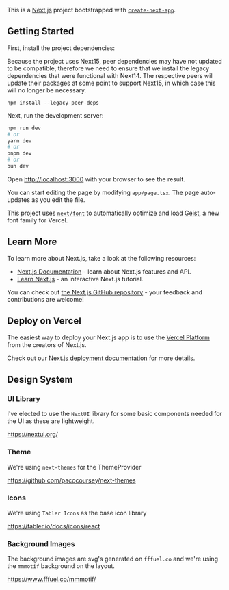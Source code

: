 This is a [Next.js](https://nextjs.org) project bootstrapped with [`create-next-app`](https://nextjs.org/docs/app/api-reference/cli/create-next-app).

## Getting Started

First, install the project dependencies:

Because the project uses Next15, peer dependencies may have not updated to be compatible, therefore we need to ensure that we install the legacy dependencies that were functional with Next14. The respective peers will update their packages at some point to support Next15, in which case this will no longer be necessary.

```
npm install --legacy-peer-deps
```

Next, run the development server:

```bash
npm run dev
# or
yarn dev
# or
pnpm dev
# or
bun dev
```

Open [http://localhost:3000](http://localhost:3000) with your browser to see the result.

You can start editing the page by modifying `app/page.tsx`. The page auto-updates as you edit the file.

This project uses [`next/font`](https://nextjs.org/docs/app/building-your-application/optimizing/fonts) to automatically optimize and load [Geist](https://vercel.com/font), a new font family for Vercel.

## Learn More

To learn more about Next.js, take a look at the following resources:

- [Next.js Documentation](https://nextjs.org/docs) - learn about Next.js features and API.
- [Learn Next.js](https://nextjs.org/learn) - an interactive Next.js tutorial.

You can check out [the Next.js GitHub repository](https://github.com/vercel/next.js) - your feedback and contributions are welcome!

## Deploy on Vercel

The easiest way to deploy your Next.js app is to use the [Vercel Platform](https://vercel.com/new?utm_medium=default-template&filter=next.js&utm_source=create-next-app&utm_campaign=create-next-app-readme) from the creators of Next.js.

Check out our [Next.js deployment documentation](https://nextjs.org/docs/app/building-your-application/deploying) for more details.

## Design System

### UI Library

I've elected to use the `NextUI` library for some basic components needed for the UI as these are lightweight.

https://nextui.org/

### Theme

We're using `next-themes` for the ThemeProvider

https://github.com/pacocoursey/next-themes

### Icons

We're using `Tabler Icons` as the base icon library

https://tabler.io/docs/icons/react

### Background Images

The background images are svg's generated on `fffuel.co` and we're using the `mmmotif` background on the layout.

https://www.fffuel.co/mmmotif/
